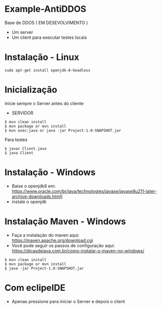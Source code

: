 # Example-AntiDDOS
Base de DDOS ( EM DESEVOLVIMENTO )
- Um server 
- Um client para executar testes locais

# Instalação - Linux

``` 
sudo apt-get install openjdk-8-headless
``` 

# Inicialização

Inicie sempre o Server antes do cliente

- SERVIDOR

```
$ mvn clean install
$ mvn package or mvn install
$ mvn exec:java or java -jar Project-1.0-SNAPSHOT.jar
```
Para testes

```
$ javac Client.java
$ java Client
```

# Instalação - Windows

- Baixe o openjdk8 em: https://www.oracle.com/br/java/technologies/javase/javase8u211-later-archive-downloads.html]
- instale o openjdk 

# Instalação Maven - Windows
- Faça a instalação do maven aqui: https://maven.apache.org/download.cgi
- Você pode seguir os passos de configuração aqui: https://dicasdejava.com.br/como-instalar-o-maven-no-windows/

```
$ mvn clean install
$ mvn package or mvn install
$ java -jar Project-1.0-SNAPSHOT.jar
```

# Com eclipeIDE 
- Apenas pressione para iniciar o Server e depois o client
